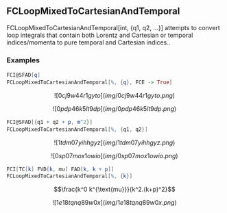 ##  FCLoopMixedToCartesianAndTemporal 

FCLoopMixedToCartesianAndTemporal[int, {q1, q2, ...}] attempts to convert loop integrals that contain both Lorentz and Cartesian or temporal indices/momenta to pure temporal and Cartesian indices..

###  Examples 

```mathematica
FCI@SFAD[q]
FCLoopMixedToCartesianAndTemporal[%, {q}, FCE -> True]
```

$$![0cj9w44r1gyto](img/0cj9w44r1gyto.png)$$

$$![0pdp46k5lt9dp](img/0pdp46k5lt9dp.png)$$

```mathematica
FCI@SFAD[{q1 + q2 + p, m^2}]
FCLoopMixedToCartesianAndTemporal[%, {q1, q2}]
```

$$![1tdm07yihhgyz](img/1tdm07yihhgyz.png)$$

$$![0sp07mox1owio](img/0sp07mox1owio.png)$$

```mathematica
FCI[TC[k] FVD[k, mu] FAD[k, k + p]]
FCLoopMixedToCartesianAndTemporal[%, {k}]
```

$$\frac{k^0 k^{\text{mu}}}{k^2.(k+p)^2}$$

$$![1e18tqnq89w0x](img/1e18tqnq89w0x.png)$$